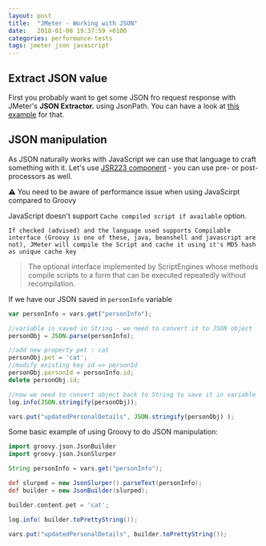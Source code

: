 ```yaml
---
layout: post
title:  "JMeter - Working with JSON"
date:   2018-01-08 19:37:59 +0100
categories: performance-tests
tags: jmeter json javascript
---
```


## Extract JSON value
First you probably want to get some JSON fro request response with JMeter's **JSON Extractor.** using JsonPath.
You can have a look at [this example](https://michalsi.github.io/performance-tests/2017/07/26/working-with-json-path.html) for that.

## JSON manipulation

As JSON naturally works with JavaScript we can use that language to craft something with it.
Let's use [JSR223 component](https://jmeter.apache.org/usermanual/component_reference.html#JSR223_Sampler) - you can use pre- or post- processors as well.

 ⚠️ You need to be aware of performance issue when using JavaScirpt compared to Groovy

JavaScript doesn't support `Cache compiled script if available` option.

	If checked (advised) and the language used supports Compilable interface (Groovy is one of these, java, beanshell and javascript are not), JMeter will compile the Script and cache it using it's MD5 hash as unique cache key

> The optional interface implemented by ScriptEngines whose methods
> compile scripts to a form that can be executed repeatedly without
> recompilation.

If we have our JSON saved in `personInfo` variable

```javascript
var personInfo = vars.get("personInfo");

//variable is saved in String - we need to convert it to JSON object
personObj = JSON.parse(personInfo);

//add new property pet : cat
personObj.pet = 'cat';
//modify existing key id => personId
personObj.personId = personInfo.id;
delete personObj.id;

//now we need to convert object back to String to save it in variable
log.info(JSON.stringify(personObj));

vars.put("updatedPersonalDetails", JSON.stringify(personObj) );
```


Some basic example of using Groovy to do JSON manipulation:

```groovy
import groovy.json.JsonBuilder
import groovy.json.JsonSlurper

String personInfo = vars.get("personInfo");

def slurped = new JsonSlurper().parseText(personInfo);
def builder = new JsonBuilder(slurped);

builder.content.pet = 'cat';

log.info( builder.toPrettyString());

vars.put("updatedPersonalDetails", builder.toPrettyString());
```